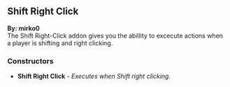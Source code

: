 ## Shift Right Click
**By: mirko0**<br>
The Shift Right-Click addon gives you the abillity to excecute actions when a player is shifting and right clicking.
<br>

### Constructors
* **Shift Right Click** - *Executes when Shift right clicking.*

